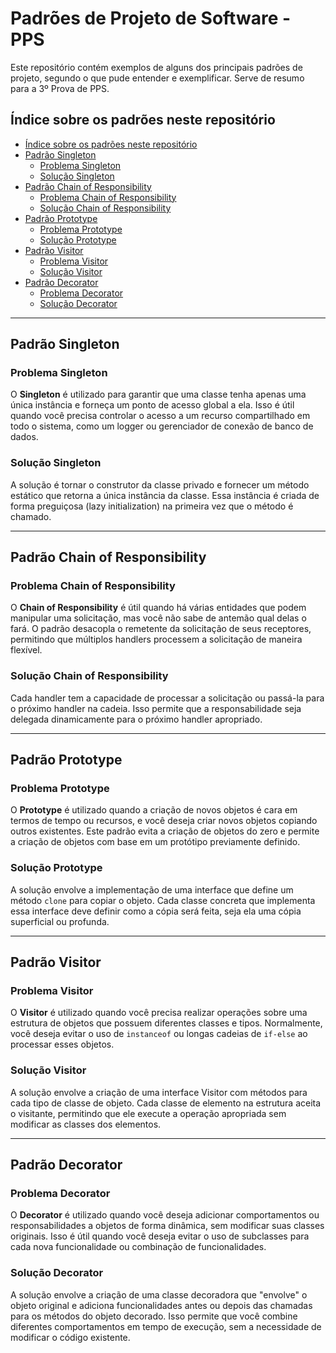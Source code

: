 # Padrões de Projeto de Software - PPS

Este repositório contém exemplos de alguns dos principais padrões de projeto, segundo o que pude entender e exemplificar. Serve de resumo para a 3º Prova de PPS.

## Índice sobre os padrões neste repositório

  - [Índice sobre os padrões neste repositório](#índice-sobre-os-padrões-neste-repositório)
  - [Padrão Singleton](#padrão-singleton)
    - [Problema Singleton](#problema-singleton)
    - [Solução Singleton](#solução-singleton)
  - [Padrão Chain of Responsibility](#padrão-chain-of-responsibility)
    - [Problema Chain of Responsibility](#problema-chain-of-responsibility)
    - [Solução Chain of Responsibility](#solução-chain-of-responsibility)
  - [Padrão Prototype](#padrão-prototype)
    - [Problema Prototype](#problema-prototype)
    - [Solução Prototype](#solução-prototype)
  - [Padrão Visitor](#padrão-visitor)
    - [Problema Visitor](#problema-visitor)
    - [Solução Visitor](#solução-visitor)
  - [Padrão Decorator](#padrão-decorator)
    - [Problema Decorator](#problema-decorator)
    - [Solução Decorator](#solução-decorator)

---

## Padrão Singleton

### Problema Singleton

O **Singleton** é utilizado para garantir que uma classe tenha apenas uma única instância e forneça um ponto de acesso global a ela. Isso é útil quando você precisa controlar o acesso a um recurso compartilhado em todo o sistema, como um logger ou gerenciador de conexão de banco de dados.

### Solução Singleton

A solução é tornar o construtor da classe privado e fornecer um método estático que retorna a única instância da classe. Essa instância é criada de forma preguiçosa (lazy initialization) na primeira vez que o método é chamado.

---

## Padrão Chain of Responsibility

### Problema Chain of Responsibility

O **Chain of Responsibility** é útil quando há várias entidades que podem manipular uma solicitação, mas você não sabe de antemão qual delas o fará. O padrão desacopla o remetente da solicitação de seus receptores, permitindo que múltiplos handlers processem a solicitação de maneira flexível.

### Solução Chain of Responsibility

Cada handler tem a capacidade de processar a solicitação ou passá-la para o próximo handler na cadeia. Isso permite que a responsabilidade seja delegada dinamicamente para o próximo handler apropriado.

---

## Padrão Prototype

### Problema Prototype

O **Prototype** é utilizado quando a criação de novos objetos é cara em termos de tempo ou recursos, e você deseja criar novos objetos copiando outros existentes. Este padrão evita a criação de objetos do zero e permite a criação de objetos com base em um protótipo previamente definido.

### Solução Prototype

A solução envolve a implementação de uma interface que define um método `clone` para copiar o objeto. Cada classe concreta que implementa essa interface deve definir como a cópia será feita, seja ela uma cópia superficial ou profunda.

---

## Padrão Visitor

### Problema Visitor

O **Visitor** é utilizado quando você precisa realizar operações sobre uma estrutura de objetos que possuem diferentes classes e tipos. Normalmente, você deseja evitar o uso de `instanceof` ou longas cadeias de `if-else` ao processar esses objetos.

### Solução Visitor

A solução envolve a criação de uma interface Visitor com métodos para cada tipo de classe de objeto. Cada classe de elemento na estrutura aceita o visitante, permitindo que ele execute a operação apropriada sem modificar as classes dos elementos.

---

## Padrão Decorator

### Problema Decorator

O **Decorator** é utilizado quando você deseja adicionar comportamentos ou responsabilidades a objetos de forma dinâmica, sem modificar suas classes originais. Isso é útil quando você deseja evitar o uso de subclasses para cada nova funcionalidade ou combinação de funcionalidades.

### Solução Decorator

A solução envolve a criação de uma classe decoradora que "envolve" o objeto original e adiciona funcionalidades antes ou depois das chamadas para os métodos do objeto decorado. Isso permite que você combine diferentes comportamentos em tempo de execução, sem a necessidade de modificar o código existente.

